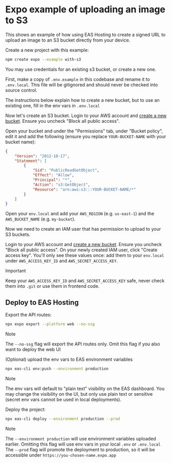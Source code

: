 # Expo example of uploading an image to S3

This shows an example of how using EAS Hosting to create a signed URL to upload an image to an S3 bucket directly from your device.

Create a new project with this example:

```sh
npm create expo --example with-s3
```

You may use credentials for an existing s3 bucket, or create a new one.

First, make a copy of `.env.example` in this codebase and rename it to `.env.local`. This file will be gitignored and should never be checked into source control.

The instructions below explain how to create a new bucket, but to use an existing one, fill in the env vars in `.env.local`

Now let's create an S3 bucket. Login to your AWS account and [create a new bucket](https://console.aws.amazon.com/s3/home). Ensure you uncheck "Block all public access".

Open your bucket and under the "Permissions" tab, under "Bucket policy", edit it and add the following (ensure you replace `YOUR-BUCKET-NAME` with your bucket name):

```json
{
    "Version": "2012-10-17",
    "Statement": [
        {
            "Sid": "PublicReadGetObject",
            "Effect": "Allow",
            "Principal": "*",
            "Action": "s3:GetObject",
            "Resource": "arn:aws:s3:::YOUR-BUCKET-NAME/*"
        }
    ]
}
```

Open your `env.local` and add your `AWS_REGION` (e.g. `us-east-1`) and the `AWS_BUCKET_NAME` (e.g. `my-bucket`).

Now we need to create an IAM user that has permission to upload to your S3 buckets.

Login to your AWS account and [create a new bucket](https://console.aws.amazon.com/s3/home). Ensure you uncheck "Block all public access". On your newly created IAM user, click "Create access key". You'll only see these values once: add them to your `env.local` under `AWS_ACCESS_KEY_ID` and `AWS_SECRET_ACCESS_KEY`.

> [!IMPORTANT]
> Keep your `AWS_ACCESS_KEY_ID` and `AWS_SECRET_ACCESS_KEY` safe, never check them into `.git` or use them in frontend code.


## Deploy to EAS Hosting

Export the API routes:

```sh
npx expo export --platform web --no-ssg
```

> [!NOTE]
> The `--no-ssg` flag will export the API routes only. Omit this flag if you also want to deploy the web UI

(Optional) upload the env vars to EAS environment variables

```sh
npx eas-cli env:push --environment production
```

> [!NOTE]
> The env vars will default to "plain text" visibility on the EAS dashboard. You may change the visibility on the UI, but only use plain text or sensitive (secret env vars cannot be used in local deployments).

Deploy the project:

```sh
npx eas-cli deploy --environment production --prod
```

> [!NOTE]
> The `--environment production` will use environment variables uploaded earlier. Omitting this flag will use env vars in your local `.env` or `.env.local`
> The `--prod` flag will promote the deployment to production, so it will be accessible under `https://you-chosen-name.expo.app`
